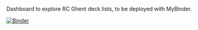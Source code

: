 Dashboard to explore RC Ghent deck lists, to be deployed with MyBinder.

[![Binder](https://mybinder.org/badge_logo.svg)](https://mybinder.org/v2/gh/JEGolding/RC_Ghent_Embeddings/HEAD)